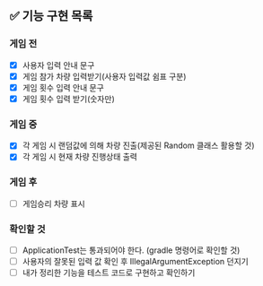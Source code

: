 ## ✅ 기능 구현 목록

### 게임 전
- [X] 사용자 입력 안내 문구
- [X] 게임 참가 차량 입력받기(사용자 입력값 쉼표 구분)
- [X] 게임 횟수 입력 안내 문구
- [X] 게임 횟수 입력 받기(숫자만)

### 게임 중
- [X] 각 게임 시 랜덤값에 의해 차량 진출(제공된 Random 클래스 활용할 것)
- [X] 각 게임 시 현재 차량 진행상태 출력

### 게임 후
- [ ] 게임승리 차량 표시

### 확인할 것
- [ ] ApplicationTest는 통과되어야 한다. (gradle 명령어로 확인할 것)
- [ ] 사용자의 잘못된 입력 값 확인 후 IllegalArgumentException 던지기
- [ ] 내가 정리한 기능을 테스트 코드로 구현하고 확인하기
